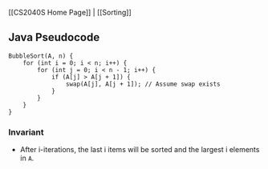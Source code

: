 [[CS2040S Home Page]] | [[Sorting]]

## Java Pseudocode

```
BubbleSort(A, n) {
	for (int i = 0; i < n; i++) {
		for (int j = 0; i < n - 1; i++) {
			if (A[j] > A[j + 1]) {
				swap(A[j], A[j + 1]); // Assume swap exists
			}
		}
	}
}
```

### Invariant
- After i-iterations, the last i items will be sorted and the largest i elements in `A`.